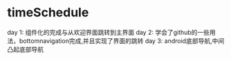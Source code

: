 # timeSchedule
day 1: 组件化的完成与从欢迎界面跳转到主界面 
day 2: 学会了github的一些用法，bottomnavigation完成,并且实现了界面的跳转
day 3: android底部导航,中间凸起底部导航